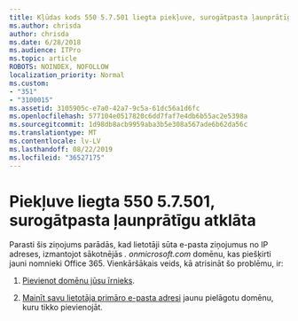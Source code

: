 ```yaml
---
title: Kļūdas kods 550 5.7.501 liegta piekļuve, surogātpasta ļaunprātīgu izmantošanu noteikta
ms.author: chrisda
author: chrisda
ms.date: 6/28/2018
ms.audience: ITPro
ms.topic: article
ROBOTS: NOINDEX, NOFOLLOW
localization_priority: Normal
ms.custom:
- "351"
- "3100015"
ms.assetid: 3105905c-e7a0-42a7-9c5a-61dc56a1d6fc
ms.openlocfilehash: 577104e0517820c6dd7faf7e4db6b55ac2e5398a
ms.sourcegitcommit: 1d98db8acb9959aba3b5e308a567ade6b62da56c
ms.translationtype: MT
ms.contentlocale: lv-LV
ms.lasthandoff: 08/22/2019
ms.locfileid: "36527175"
---
```

# <a name="550-57501-access-denied-spam-abuse-detected"></a>Piekļuve liegta 550 5.7.501, surogātpasta ļaunprātīgu atklāta

Parasti šis ziņojums parādās, kad lietotāji sūta e-pasta ziņojumus no IP adreses, izmantojot sākotnējās *. onmicrosoft.com* domēnu, kas piešķirti jauni nomnieki Office 365. Vienkāršākais veids, kā atrisināt šo problēmu, ir:

1. [Pievienot domēnu jūsu īrnieks](https://support.office.com/article/6383f56d-3d09-4dcb-9b41-b5f5a5efd611.aspx).

2. [Mainīt savu lietotāja primāro e-pasta adresi](https://support.office.com/article/fb5ac074-e203-4e1f-9843-b9d1a3e03297.aspx) jaunu pielāgotu domēnu, kuru tikko pievienojāt.
